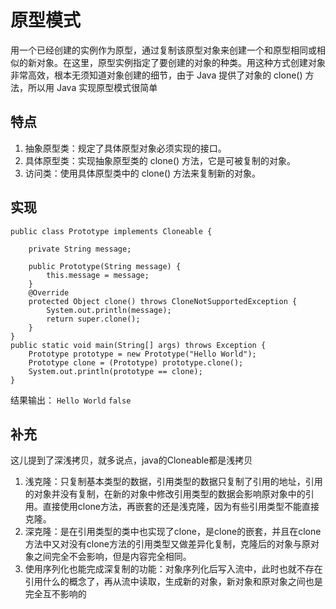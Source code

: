 # 原型模式
用一个已经创建的实例作为原型，通过复制该原型对象来创建一个和原型相同或相似的新对象。在这里，原型实例指定了要创建的对象的种类。用这种方式创建对象非常高效，根本无须知道对象创建的细节，由于 Java 提供了对象的 clone() 方法，所以用 Java 实现原型模式很简单
## 特点
1. 抽象原型类：规定了具体原型对象必须实现的接口。
1. 具体原型类：实现抽象原型类的 clone() 方法，它是可被复制的对象。
1. 访问类：使用具体原型类中的 clone() 方法来复制新的对象。
## 实现
```
public class Prototype implements Cloneable {

    private String message;

    public Prototype(String message) {
        this.message = message;
    }
    @Override
    protected Object clone() throws CloneNotSupportedException {
        System.out.println(message);
        return super.clone();
    }
}
public static void main(String[] args) throws Exception {
    Prototype prototype = new Prototype("Hello World");
    Prototype clone = (Prototype) prototype.clone();
    System.out.println(prototype == clone);
}
```
结果输出：
`Hello World`
`false`

## 补充
这儿提到了深浅拷贝，就多说点，java的Cloneable都是浅拷贝
1. 浅克隆：只复制基本类型的数据，引用类型的数据只复制了引用的地址，引用的对象并没有复制，在新的对象中修改引用类型的数据会影响原对象中的引用。直接使用clone方法，再嵌套的还是浅克隆，因为有些引用类型不能直接克隆。
2. 深克隆：是在引用类型的类中也实现了clone，是clone的嵌套，并且在clone方法中又对没有clone方法的引用类型又做差异化复制，克隆后的对象与原对象之间完全不会影响，但是内容完全相同。
3. 使用序列化也能完成深复制的功能：对象序列化后写入流中，此时也就不存在引用什么的概念了，再从流中读取，生成新的对象，新对象和原对象之间也是完全互不影响的
